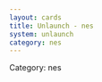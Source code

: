 ```yaml
---
layout: cards
title: Unlaunch - nes
system: unlaunch
category: nes
---
```

<div class="alert alert-secondary mb-4"><span class="i18n innerHTML-category">Category: </span><span class="i18n innerHTML-cat-nes">nes</span></div>
